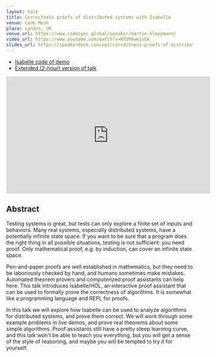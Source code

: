 ```yaml
---
layout: talk
title: Correctness proofs of distributed systems with Isabelle
venue: Code Mesh
place: London, UK
venue_url: https://www.codesync.global/speaker/martin-kleppmann/
video_url: https://www.youtube.com/watch?v=NfdP6wwjsGk
slides_url: https://speakerdeck.com/ept/correctness-proofs-of-distributed-systems-with-isabelle
---
```


* [Isabelle code of demo](https://gist.github.com/ept/b6872fc541a68a321a26198b53b3896b)
* [Extended (2-hour) version of talk](https://www.youtube.com/watch?v=Uav5jWHNghY)

<iframe width="550" height="315" src="https://www.youtube-nocookie.com/embed/NfdP6wwjsGk" frameborder="0" allow="accelerometer; autoplay; encrypted-media; gyroscope; picture-in-picture" allowfullscreen></iframe>

<script async class="speakerdeck-embed" data-id="e1beafadaa61453dbe5b93d41ce55c18" data-ratio="1.77777777777778" src="//speakerdeck.com/assets/embed.js"></script>

Abstract
--------

Testing systems is great, but tests can only explore a finite set of inputs and behaviors. Many real
systems, especially distributed systems, have a potentially infinite state space. If you want to be
sure that a program does the right thing in all possible situations, testing is not sufficient: you
need proof. Only mathematical proof, e.g. by induction, can cover an infinite state space.

Pen-and-paper proofs are well established in mathematics, but they need to be laboriously checked by
hand, and humans sometimes make mistakes. Automated theorem provers and computerized proof
assistants can help here. This talk introduces Isabelle/HOL, an interactive proof assistant that can
be used to formally prove the correctness of algorithms. It is somewhat like a programming language
and REPL for proofs.

In this talk we will explore how Isabelle can be used to analyze algorithms for distributed systems,
and prove them correct. We will work through some example problems in live demos, and prove real
theorems about some simple algorithms. Proof assistants still have a pretty steep learning curve,
and this talk won't be able to teach you everything, but you will get a sense of the style of
reasoning, and maybe you will be tempted to try it for yourself.
